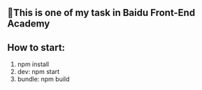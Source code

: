 ## This is one of my task in Baidu Front-End Academy

## How to start:
1. npm install
2. dev: npm start
3. bundle: npm build

